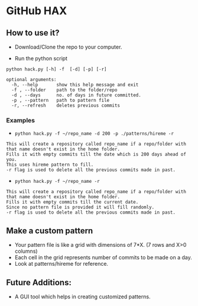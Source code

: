 # GitHub HAX

## How to use it?

* Download/Clone the repo to your computer.

* Run the python script
```
python hack.py [-h] -f  [-d] [-p] [-r]

optional arguments:
  -h, --help       show this help message and exit
  -f , --folder    path to the folder/repo
  -d , --days      no. of days in future committed.
  -p , --pattern   path to pattern file
  -r, --refresh    deletes previous commits
```
### Examples

* `python hack.py -f ~/repo_name -d 200 -p ./patterns/hireme -r`
```
This will create a repository called repo_name if a repo/folder with that name doesn't exist in the home folder.
Fills it with empty commits till the date which is 200 days ahead of you. 
This uses hireme pattern to fill. 
-r flag is used to delete all the previous commits made in past.
```
* `python hack.py -f ~/repo_name -r`
```
This will create a repository called repo_name if a repo/folder with that name doesn't exist in the home folder.
Fills it with empty commits till the current date.
Since no pattern file is provided it will fill randomly.
-r flag is used to delete all the previous commits made in past.
```

## Make a custom pattern
* Your pattern file is like a grid with dimensions of 7\*X. (7 rows and X>0 columns)
* Each cell in the grid represents number of commits to be made on a day.
* Look at patterns/hireme for reference.

## Future Additions:
* A GUI tool which helps in creating customized patterns.
